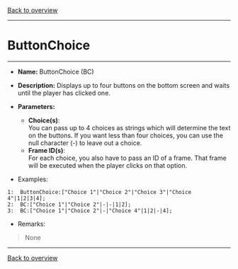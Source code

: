 [Back to overview](index.md)

---
# ButtonChoice
---
- **Name:** ButtonChoice (BC)
- **Description:** Displays up to four buttons on the bottom screen and waits until the player has clicked one.
- **Parameters:**
  - **Choice(s)**:  
    You can pass up to 4 choices as strings which will determine the text on the buttons. If you want less than four choices, you can use the null character (-) to leave out a choice.
  - **Frame ID(s)**:  
    For each choice, you also have to pass an ID of a frame. That frame will be executed when the player clicks on that option.

- Examples:
```
1:  ButtonChoice:["Choice 1"|"Choice 2"|"Choice 3"|"Choice 4"|1|2|3|4];
2:  BC:["Choice 1"|"Choice 2"|-|-|1|2];
3:  BC:["Choice 1"|"Choice 2"|-|"Choice 4"|1|2|-|4];
```
- Remarks:
> None

---
[Back to overview](index.md)